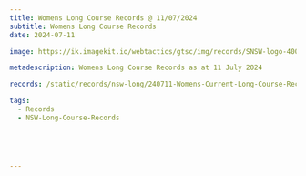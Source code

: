 ```yaml
---
title: Womens Long Course Records @ 11/07/2024
subtitle: Womens Long Course Records
date: 2024-07-11

image: https://ik.imagekit.io/webtactics/gtsc/img/records/SNSW-logo-400x600-new.jpg

metadescription: Womens Long Course Records as at 11 July 2024

records: /static/records/nsw-long/240711-Womens-Current-Long-Course-Records-at-240711.pdf

tags:
  - Records
  - NSW-Long-Course-Records





---
```





